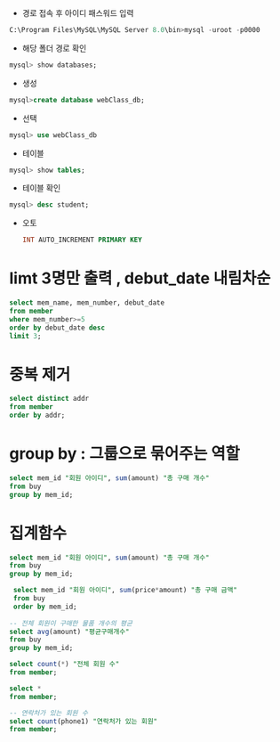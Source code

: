 
- 경로 접속 후 아이디 패스워드 입력
```sql
C:\Program Files\MySQL\MySQL Server 8.0\bin>mysql -uroot -p0000
```

- 해당 폴더 경로 확인
```sql
mysql> show databases;
```
- 생성
```sql
mysql>create database webClass_db;
```
- 선택
```sql
mysql> use webClass_db
```

- 테이블
```sql
mysql> show tables;
```

- 테이블 확인
```sql
mysql> desc student;
```

- 오토 
  ```sql
  INT AUTO_INCREMENT PRIMARY KEY
  ```

#  limt 3명만 출력 ,   debut_date 내림차순

```sql
select mem_name, mem_number, debut_date
from member
where mem_number>=5
order by debut_date desc
limit 3;

```

# 중복 제거
```sql
select distinct addr
from member
order by addr;
```
# group by : 그룹으로 묶어주는 역할

```sql
select mem_id "회원 아이디", sum(amount) "총 구매 개수"
from buy
group by mem_id;
```

# 집계함수
```sql
select mem_id "회원 아이디", sum(amount) "총 구매 개수"
from buy
group by mem_id;

 select mem_id "회원 아이디", sum(price*amount) "총 구매 금액"
 from buy
 order by mem_id;
 
-- 전체 회원이 구매한 물품 개수의 평균
select avg(amount) "평균구매개수"
from buy
group by mem_id;

select count(*) "전체 회원 수"
from member;

select *
from member;

-- 연락처가 있는 회원 수
select count(phone1) "연락처가 있는 회원"
from member;
```